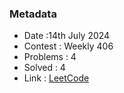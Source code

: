 ### Metadata

- Date :14th July 2024
- Contest : Weekly 406
- Problems : 4
- Solved : 4
- Link : [LeetCode](https://leetcode.com/contest/weekly-contest-406/)